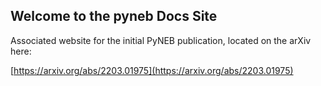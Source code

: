 ## Welcome to the pyneb Docs Site

Associated website for the initial PyNEB publication, located on the arXiv here:

[https://arxiv.org/abs/2203.01975](https://arxiv.org/abs/2203.01975)
